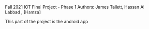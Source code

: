 Fall 2021 IOT Final Project - Phase 1
Authors: James Tallett, Hassan Al Labbad , [Hamza]

This part of the project is the android app
